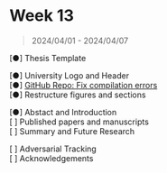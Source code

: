 # Week 13

> 2024/04/01 - 2024/04/07

[●] Thesis Template  

[●] University Logo and Header  
[●] [GitHub Repo: Fix compilation errors](https://github.com/wuhanstudio/phd-thesis)  
[●] Restructure figures and sections  

[●] Abstact and Introduction  
[&nbsp;] Published papers and manuscripts  
[&nbsp;] Summary and Future Research  

[&nbsp;] Adversarial Tracking  
[&nbsp;] Acknowledgements  
